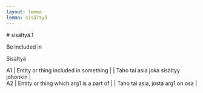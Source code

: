 ```yaml
---
layout: lemma
lemma: sisältyä
---
```


<div class="sense">
# <span class="sensename">sisältyä.1</span>

<span class="description">Be included in</span>

<span class="description">Sisältyä</span>

A1 | Entity or thing included in something |   | Taho tai asia joka sisältyy johonkin |  
A2 | Entity or thing which arg1 is a part of |   | Taho tai asia, josta arg1 on osa |  

</div>

